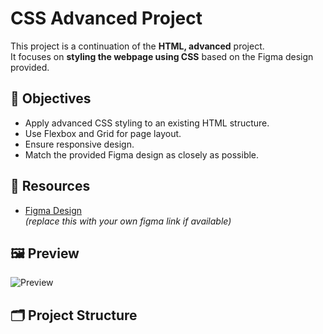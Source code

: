 # CSS Advanced Project

This project is a continuation of the **HTML, advanced** project.  
It focuses on **styling the webpage using CSS** based on the Figma design provided.

## 🎯 Objectives
- Apply advanced CSS styling to an existing HTML structure.
- Use Flexbox and Grid for page layout.
- Ensure responsive design.
- Match the provided Figma design as closely as possible.

## 🧠 Resources
- [Figma Design](https://www.figma.com/file/XXXXXX)  
  *(replace this with your own figma link if available)*

## 🖼️ Preview
![Preview](https://via.placeholder.com/800x400?text=Project+Preview)

## 🗂️ Project Structure
